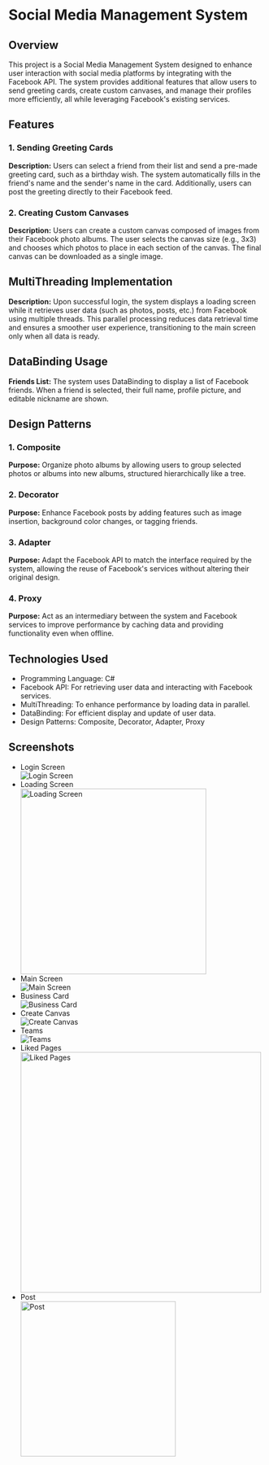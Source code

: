 <h1>Social Media Management System</h1>

<h2>Overview</h2>
<p>This project is a Social Media Management System designed to enhance user interaction with social media platforms by integrating with the Facebook API. The system provides additional features that allow users to send greeting cards, create custom canvases, and manage their profiles more efficiently, all while leveraging Facebook's existing services.</p>

<h2>Features</h2>
<h3>1. Sending Greeting Cards</h3>
<p><strong>Description:</strong> Users can select a friend from their list and send a pre-made greeting card, such as a birthday wish. The system automatically fills in the friend's name and the sender's name in the card. Additionally, users can post the greeting directly to their Facebook feed.</p>

<h3>2. Creating Custom Canvases</h3>
<p><strong>Description:</strong> Users can create a custom canvas composed of images from their Facebook photo albums. The user selects the canvas size (e.g., 3x3) and chooses which photos to place in each section of the canvas. The final canvas can be downloaded as a single image.</p>

<h2>MultiThreading Implementation</h2>
<p><strong>Description:</strong> Upon successful login, the system displays a loading screen while it retrieves user data (such as photos, posts, etc.) from Facebook using multiple threads. This parallel processing reduces data retrieval time and ensures a smoother user experience, transitioning to the main screen only when all data is ready.</p>

<h2>DataBinding Usage</h2>
<p><strong>Friends List:</strong> The system uses DataBinding to display a list of Facebook friends. When a friend is selected, their full name, profile picture, and editable nickname are shown.</p>

<h2>Design Patterns</h2>
<h3>1. Composite</h3>
<p><strong>Purpose:</strong> Organize photo albums by allowing users to group selected photos or albums into new albums, structured hierarchically like a tree.</p>

<h3>2. Decorator</h3>
<p><strong>Purpose:</strong> Enhance Facebook posts by adding features such as image insertion, background color changes, or tagging friends.</p>

<h3>3. Adapter</h3>
<p><strong>Purpose:</strong> Adapt the Facebook API to match the interface required by the system, allowing the reuse of Facebook's services without altering their original design.</p>

<h3>4. Proxy</h3>
<p><strong>Purpose:</strong> Act as an intermediary between the system and Facebook services to improve performance by caching data and providing functionality even when offline.</p>

<h2>Technologies Used</h2>
<ul>
  <li>Programming Language: C#</li>
  <li>Facebook API: For retrieving user data and interacting with Facebook services.</li>
  <li>MultiThreading: To enhance performance by loading data in parallel.</li>
  <li>DataBinding: For efficient display and update of user data.</li>
  <li>Design Patterns: Composite, Decorator, Adapter, Proxy</li>
</ul>

<h2>Screenshots</h2>
<ul>
  <li>Login Screen</li>
  <img src="https://github.com/user-attachments/assets/713f74e7-ab2d-40e6-ad4a-a2f994422555" alt="Login Screen">
  
  <li>Loading Screen</li>
  <img width="365" src="https://github.com/user-attachments/assets/c44c4b6d-cbc9-4193-a3ed-5f5c3d4129b1" alt="Loading Screen">
  
  <li>Main Screen</li>
  <img src="https://github.com/user-attachments/assets/8ac7ee72-e398-4628-9ab4-dd003e6da370" alt="Main Screen">
  
  <li>Business Card</li>
  <img src="https://github.com/user-attachments/assets/ad572375-cadd-4bbe-9878-a7eaf0f81473" alt="Business Card">
  
  <li>Create Canvas</li>
  <img src="https://github.com/user-attachments/assets/9cb3bd00-84b0-4889-b256-05e47f42c8b2" alt="Create Canvas">
  
  <li>Teams</li>
  <img src="https://github.com/user-attachments/assets/397112e9-3223-4d59-86aa-d9a52a87354e" alt="Teams">
  
  <li>Liked Pages</li>
  <img width="473" src="https://github.com/user-attachments/assets/55d43fae-4fc3-4552-8a68-dcbe234ea7b8" alt="Liked Pages">
  
  <li>Post</li>
  <img width="305" src="https://github.com/user-attachments/assets/0b808244-c286-445b-93da-934b26940cf9" alt="Post">
</ul>
